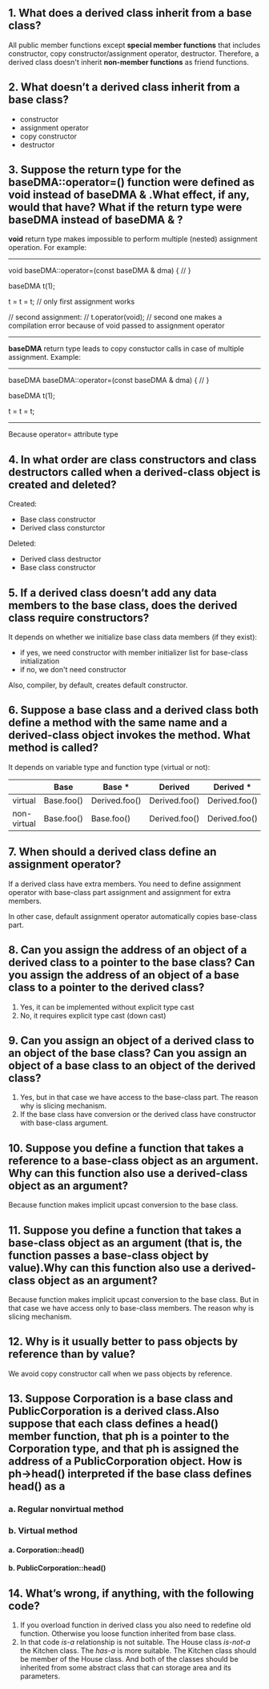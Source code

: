 ## 1. What does a derived class inherit from a base class?
All public member functions except **special member functions** that includes constructor, copy constructor/assignment operator, destructor. Therefore, a derived class doesn't inherit **non-member functions** as friend functions.

## 2. What doesn’t a derived class inherit from a base class?
- constructor
- assignment operator
- copy constructor
- destructor

## 3. Suppose the return type for the baseDMA::operator=() function were defined as void instead of baseDMA & .What effect, if any, would that have? What if the return type were baseDMA instead of baseDMA & ?


**void** return type makes impossible to perform multiple (nested) assignment operation. For example:
***
void baseDMA::operator=(const baseDMA & dma)
{
    //
}

baseDMA t(1);

t = t = t;  // only first assignment works

// second assignment:
// t.operator(void);
// second one makes a compilation error because of void passed to assignment operator
***

**baseDMA** return type leads to copy constuctor calls in case of multiple assignment. Example:
***
baseDMA baseDMA::operator=(const baseDMA & dma)
{
    //
}

baseDMA t(1);

t = t = t;

***
Because operator= attribute type


## 4. In what order are class constructors and class destructors called when a derived-class object is created and deleted?

Created:
- Base class constructor
- Derived class consturctor

Deleted:
- Derived class destructor
- Base class constructor

## 5. If a derived class doesn’t add any data members to the base class, does the derived class require constructors?
It depends on whether we initialize base class data members (if they exist):
- if yes, we need constructor with member initializer list for base-class initialization
- if no, we don't need constructor

Also, compiler, by default, creates default constructor.

## 6. Suppose a base class and a derived class both define a method with the same name and a derived-class object invokes the method. What method is called?
It depends on variable type and function type (virtual or not):

|             | Base       | Base *        | Derived       | Derived *     |
|-------------|------------|---------------|---------------|---------------|
| virtual     | Base.foo() | Derived.foo() | Derived.foo() | Derived.foo() |
| non-virtual | Base.foo() | Base.foo()    | Derived.foo() | Derived.foo() |

## 7. When should a derived class define an assignment operator?

If a derived class have extra members. You need to define assignment operator with base-class part assignment and assignment for extra members.

In other case, default assignment operator automatically copies base-class part.

## 8. Can you assign the address of an object of a derived class to a pointer to the base class? Can you assign the address of an object of a base class to a pointer to the derived class?

1. Yes, it can be implemented without explicit type cast
2. No, it requires explicit type cast (down cast)

## 9. Can you assign an object of a derived class to an object of the base class? Can you assign an object of a base class to an object of the derived class?
1. Yes, but in that case we have access to the base-class part. The reason why is slicing mechanism.
2. If the base class have conversion or the derived class have constructor with base-class argument.

## 10. Suppose you define a function that takes a reference to a base-class object as an argument. Why can this function also use a derived-class object as an argument?
Because function makes implicit upcast conversion to the base class.

## 11. Suppose you define a function that takes a base-class object as an argument (that is, the function passes a base-class object by value).Why can this function also use a derived-class object as an argument?
Because function makes implicit upcast conversion to the base class. But in that case we have access only to base-class members. The reason why is slicing mechanism.

## 12. Why is it usually better to pass objects by reference than by value?
We avoid copy constructor call when we pass objects by reference.

## 13. Suppose Corporation is a base class and PublicCorporation is a derived class.Also suppose that each class defines a head() member function, that ph is a pointer to the Corporation type, and that ph is assigned the address of a PublicCorporation object. How is ph->head() interpreted if the base class defines head() as a
### a. Regular nonvirtual method
### b. Virtual method

#### a. Corporation::head()
#### b. PublicCorporation::head()

## 14. What’s wrong, if anything, with the following code?
1. If you overload function in derived class you also need to redefine old function. Otherwise you loose function inherited from base class.
2. In that code *is-a* relationship is not suitable. The House class *is-not-a* the Kitchen class. The *has-a* is more suitable. The Kitchen class should be member of the House class. And both of the classes should be inherited from some abstract class that can storage area and its parameters.